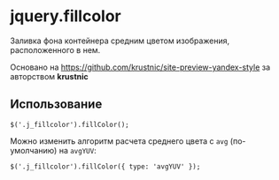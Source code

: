 # jquery.fillcolor
Заливка фона контейнера средним цветом изображения, расположенного в нем.

Основано на https://github.com/krustnic/site-preview-yandex-style за авторством **krustnic**

## Использование
```
$('.j_fillcolor').fillColor();
```

Можно изменить алгоритм расчета среднего цвета с `avg` (по-умолчанию) на `avgYUV`:
```
$('.j_fillcolor').fillColor({ type: 'avgYUV' });
```
